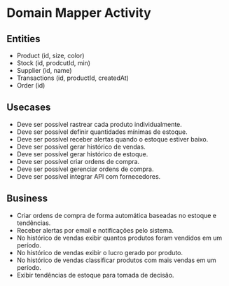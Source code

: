 # Domain Mapper Activity

## Entities
- Product (id, size, color)
- Stock (id, prodcutId, min)
- Supplier (id, name)
- Transactions (id, productId, createdAt)
- Order (id)

## Usecases
- Deve ser possível rastrear cada produto individualmente.
- Deve ser possível definir quantidades mínimas de estoque.
- Deve ser possível receber alertas quando o estoque estiver baixo.
- Deve ser possível gerar histórico de vendas.
- Deve ser possível gerar histórico de estoque.
- Deve ser possível criar ordens de compra.
- Deve ser possível gerenciar ordens de compra.
- Deve ser possível integrar API com fornecedores.

## Business
- Criar ordens de compra de forma automática baseadas no estoque e tendências.
- Receber alertas por email e notificações pelo sistema.
- No histórico de vendas exibir quantos produtos foram vendidos em um período.
- No histórico de vendas exibir o lucro gerado por produto.
- No histórico de vendas classificar produtos com mais vendas em um período.
- Exibir tendências de estoque para tomada de decisão.